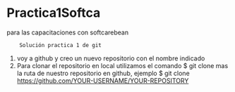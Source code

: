 # Practica1Softca
para las capacitaciones con softcarebean

        Solución practica 1 de git 
1.	 voy a github y creo un nuevo repositorio con el nombre indicado 
2.	Para clonar el repositorio en local utilizamos el comando $ git clone mas la ruta de nuestro repositorio en github, ejemplo $ git clone https://github.com/YOUR-USERNAME/YOUR-REPOSITORY


